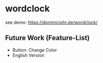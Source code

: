 # wordclock

see demo:
https://dominiclohr.de/wordclock/

## Future Work (Feature-List)

- Button: Change Color
- English Version
